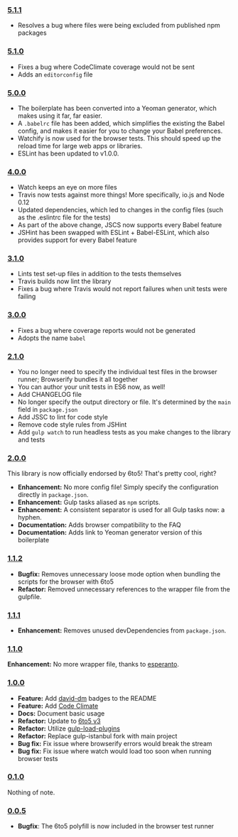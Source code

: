 ### [5.1.1](https://github.com/babel/babel-library-boilerplate/releases/tag/v5.1.1)

- Resolves a bug where files were being excluded from published npm packages

### [5.1.0](https://github.com/babel/babel-library-boilerplate/releases/tag/v5.1.0)

- Fixes a bug where CodeClimate coverage would not be sent
- Adds an `editorconfig` file

### [5.0.0](https://github.com/babel/babel-library-boilerplate/releases/tag/v5.0.0)

- The boilerplate has been converted into a Yeoman generator, which makes using it far, far easier.
- A `.babelrc` file has been added, which simplifies the existing the Babel config, and makes it easier for you to change your Babel preferences.
- Watchify is now used for the browser tests. This should speed up the reload time for large web apps or libraries.
- ESLint has been updated to v1.0.0.

### [4.0.0](https://github.com/babel/babel-library-boilerplate/releases/tag/v4.0.0)

- Watch keeps an eye on more files
- Travis now tests against more things! More specifically, io.js and Node 0.12
- Updated dependencies, which led to changes in the config files (such as the .eslintrc file for the tests)
- As part of the above change, JSCS now supports every Babel feature
- JSHint has been swapped with ESLint + Babel-ESLint, which also provides support for every Babel feature

### [3.1.0](https://github.com/babel/babel-library-boilerplate/releases/tag/v3.1.0)

- Lints test set-up files in addition to the tests themselves
- Travis builds now lint the library
- Fixes a bug where Travis would not report failures when unit tests were failing

### [3.0.0](https://github.com/babel/babel-library-boilerplate/releases/tag/v3.0.0)

- Fixes a bug where coverage reports would not be generated
- Adopts the name `babel`

### [2.1.0](https://github.com/babel/babel-library-boilerplate/releases/tag/v2.1.0)

- You no longer need to specify the individual test files in the browser runner; Browserify bundles it all together
- You can author your unit tests in ES6 now, as well!
- Add CHANGELOG file
- No longer specify the output directory or file. It's determined by the `main` field in `package.json`
- Add JSSC to lint for code style
- Remove code style rules from JSHint
- Add `gulp watch` to run headless tests as you make changes to the library and tests

### [2.0.0](https://github.com/babel/babel-library-boilerplate/releases/tag/v2.0.0)

This library is now officially endorsed by 6to5! That's pretty cool, right?

- **Enhancement:** No more config file! Simply specify the configuration directly in `package.json`.
- **Enhancement:** Gulp tasks aliased as `npm` scripts.
- **Enhancement:** A consistent separator is used for all Gulp tasks now: a hyphen.
- **Documentation:** Adds browser compatibility to the FAQ
- **Documentation:** Adds link to Yeoman generator version of this boilerplate

### [1.1.2](https://github.com/babel/babel-library-boilerplate/releases/tag/v1.1.2)

- **Bugfix:** Removes unnecessary loose mode option when bundling the scripts for the browser with 6to5
- **Refactor:** Removed unnecessary references to the wrapper file from the gulpfile.

### [1.1.1](https://github.com/babel/babel-library-boilerplate/releases/tag/v1.1.1)

- **Enhancement:** Removes unused devDependencies from `package.json`.

### [1.1.0](https://github.com/babel/babel-library-boilerplate/releases/tag/v1.1.0)

**Enhancement:** No more wrapper file, thanks to [esperanto](https://github.com/esperantojs/esperanto).

### [1.0.0](https://github.com/babel/babel-library-boilerplate/releases/tag/v1.0.0)

- **Feature:** Add [david-dm](https://david-dm.org/) badges to the README
- **Feature:** Add [Code Climate](https://codeclimate.com)
- **Docs:** Document basic usage
- **Refactor:** Update to [6to5 v3](http://6to5.org/blog/2015/01/27/2to3/)
- **Refactor:** Utilize [gulp-load-plugins](https://www.npmjs.com/package/gulp-load-plugins)
- **Refactor:** Replace gulp-istanbul fork with main project
- **Bug fix:** Fix issue where browserify errors would break the stream
- **Bug fix:** Fix issue where watch would load too soon when running browser tests

### [0.1.0](https://github.com/babel/babel-library-boilerplate/releases/tag/v0.1.0)

Nothing of note.

### [0.0.5](https://github.com/babel/babel-library-boilerplate/releases/tag/v0.0.5)

- **Bugfix**: The 6to5 polyfill is now included in the browser test runner
